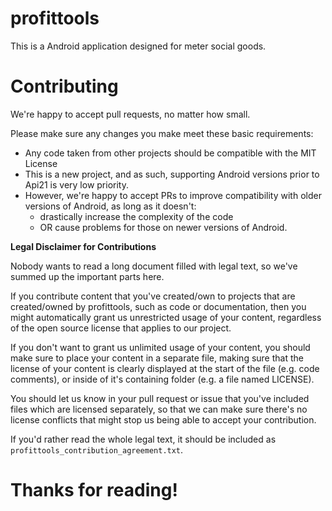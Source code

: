 # profittools

This is a Android application designed for meter social goods.

# Contributing

We're happy to accept pull requests, no matter how small.

Please make sure any changes you make meet these basic requirements:

 - Any code taken from other projects should be compatible with the MIT License
 - This is a new project, and as such, supporting Android versions prior to Api21 is very low priority.
 - However, we're happy to accept PRs to improve compatibility with older versions of Android, as long as it doesn't:
   - drastically increase the complexity of the code
   - OR cause problems for those on newer versions of Android.

**Legal Disclaimer for Contributions**

Nobody wants to read a long document filled with legal text, so we've summed up the important parts here.

If you contribute content that you've created/own to projects that are created/owned by profittools, such as code or 
documentation, then you might automatically grant us unrestricted usage of your content, regardless of the open source 
license that applies to our project.

If you don't want to grant us unlimited usage of your content, you should make sure to place your content
in a separate file, making sure that the license of your content is clearly displayed at the start of the file 
(e.g. code comments), or inside of it's containing folder (e.g. a file named LICENSE). 

You should let us know in your pull request or issue that you've included files which are licensed
separately, so that we can make sure there's no license conflicts that might stop us being able
to accept your contribution.

If you'd rather read the whole legal text, it should be included as `profittools_contribution_agreement.txt`.


# Thanks for reading!
